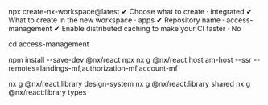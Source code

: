 npx create-nx-workspace@latest
✔ Choose what to create · integrated
✔ What to create in the new workspace · apps
✔ Repository name · access-management
✔ Enable distributed caching to make your CI faster · No

cd access-management

npm install --save-dev @nx/react
npx nx g @nx/react:host am-host --ssr --remotes=landings-mf,authorization-mf,account-mf

nx g @nx/react:library design-system
nx g @nx/react:library shared
nx g @nx/react:library types
